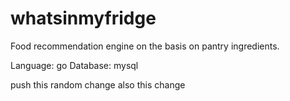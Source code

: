 # whatsinmyfridge
Food recommendation engine on the basis on pantry ingredients.

Language: go
Database: mysql


push this random change
also this change
